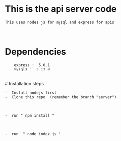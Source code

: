 # This is the api server code
    This uses nodes js for mysql and express for apis 
<br>

# Dependencies
        express :  5.0.1
        mysql2 :  3.13.0

<br>
# Installation steps

    -  Install nodejs first
    -  Clone this repo  (remember the branch "server")
<br>

    -  run " npm install "
<br>

    -  run  " node index.js "

    